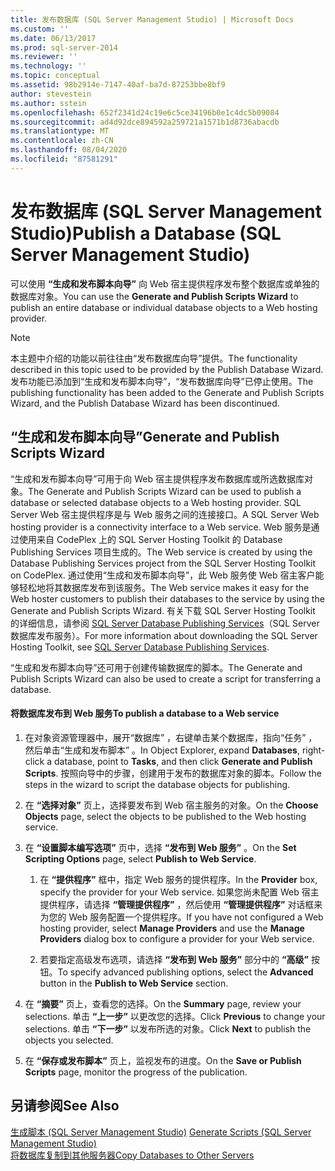 ```yaml
---
title: 发布数据库 (SQL Server Management Studio) | Microsoft Docs
ms.custom: ''
ms.date: 06/13/2017
ms.prod: sql-server-2014
ms.reviewer: ''
ms.technology: ''
ms.topic: conceptual
ms.assetid: 98b2914e-7147-40af-ba7d-87253bbe8bf9
author: stevestein
ms.author: sstein
ms.openlocfilehash: 652f2341d24c19e6c5ce34196b0e1c4dc5b09084
ms.sourcegitcommit: ad4d92dce894592a259721a1571b1d8736abacdb
ms.translationtype: MT
ms.contentlocale: zh-CN
ms.lasthandoff: 08/04/2020
ms.locfileid: "87581291"
---
```

# <a name="publish-a-database-sql-server-management-studio"></a><span data-ttu-id="335d0-102">发布数据库 (SQL Server Management Studio)</span><span class="sxs-lookup"><span data-stu-id="335d0-102">Publish a Database (SQL Server Management Studio)</span></span>
  <span data-ttu-id="335d0-103">可以使用 **“生成和发布脚本向导”** 向 Web 宿主提供程序发布整个数据库或单独的数据库对象。</span><span class="sxs-lookup"><span data-stu-id="335d0-103">You can use the **Generate and Publish Scripts Wizard** to publish an entire database or individual database objects to a Web hosting provider.</span></span>  
  
> [!NOTE]  
>  <span data-ttu-id="335d0-104">本主题中介绍的功能以前往往由“发布数据库向导”提供。</span><span class="sxs-lookup"><span data-stu-id="335d0-104">The functionality described in this topic used to be provided by the Publish Database Wizard.</span></span> <span data-ttu-id="335d0-105">发布功能已添加到“生成和发布脚本向导”，“发布数据库向导”已停止使用。</span><span class="sxs-lookup"><span data-stu-id="335d0-105">The publishing functionality has been added to the Generate and Publish Scripts Wizard, and the Publish Database Wizard has been discontinued.</span></span>  
  
## <a name="generate-and-publish-scripts-wizard"></a><span data-ttu-id="335d0-106">“生成和发布脚本向导”</span><span class="sxs-lookup"><span data-stu-id="335d0-106">Generate and Publish Scripts Wizard</span></span>  
 <span data-ttu-id="335d0-107">“生成和发布脚本向导”可用于向 Web 宿主提供程序发布数据库或所选数据库对象。</span><span class="sxs-lookup"><span data-stu-id="335d0-107">The Generate and Publish Scripts Wizard can be used to publish a database or selected database objects to a Web hosting provider.</span></span> <span data-ttu-id="335d0-108">SQL Server Web 宿主提供程序是与 Web 服务之间的连接接口。</span><span class="sxs-lookup"><span data-stu-id="335d0-108">A SQL Server Web hosting provider is a connectivity interface to a Web service.</span></span> <span data-ttu-id="335d0-109">Web 服务是通过使用来自 CodePlex 上的 SQL Server Hosting Toolkit 的 Database Publishing Services 项目生成的。</span><span class="sxs-lookup"><span data-stu-id="335d0-109">The Web service is created by using the Database Publishing Services project from the SQL Server Hosting Toolkit on CodePlex.</span></span> <span data-ttu-id="335d0-110">通过使用“生成和发布脚本向导”，此 Web 服务使 Web 宿主客户能够轻松地将其数据库发布到该服务。</span><span class="sxs-lookup"><span data-stu-id="335d0-110">The Web service makes it easy for the Web hoster customers to publish their databases to the service by using the Generate and Publish Scripts Wizard.</span></span> <span data-ttu-id="335d0-111">有关下载 SQL Server Hosting Toolkit 的详细信息，请参阅 [SQL Server Database Publishing Services](https://go.microsoft.com/fwlink/?LinkId=142025)（SQL Server 数据库发布服务）。</span><span class="sxs-lookup"><span data-stu-id="335d0-111">For more information about downloading the SQL Server Hosting Toolkit, see [SQL Server Database Publishing Services](https://go.microsoft.com/fwlink/?LinkId=142025).</span></span>  
  
 <span data-ttu-id="335d0-112">“生成和发布脚本向导”还可用于创建传输数据库的脚本。</span><span class="sxs-lookup"><span data-stu-id="335d0-112">The Generate and Publish Scripts Wizard can also be used to create a script for transferring a database.</span></span>  
  
#### <a name="to-publish-a-database-to-a-web-service"></a><span data-ttu-id="335d0-113">将数据库发布到 Web 服务</span><span class="sxs-lookup"><span data-stu-id="335d0-113">To publish a database to a Web service</span></span>  
  
1.  <span data-ttu-id="335d0-114">在对象资源管理器中，展开“数据库”  ，右键单击某个数据库，指向“任务”  ，然后单击“生成和发布脚本”  。</span><span class="sxs-lookup"><span data-stu-id="335d0-114">In Object Explorer, expand **Databases**, right-click a database, point to **Tasks**, and then click **Generate and Publish Scripts**.</span></span> <span data-ttu-id="335d0-115">按照向导中的步骤，创建用于发布的数据库对象的脚本。</span><span class="sxs-lookup"><span data-stu-id="335d0-115">Follow the steps in the wizard to script the database objects for publishing.</span></span>  
  
2.  <span data-ttu-id="335d0-116">在 **“选择对象”** 页上，选择要发布到 Web 宿主服务的对象。</span><span class="sxs-lookup"><span data-stu-id="335d0-116">On the **Choose Objects** page, select the objects to be published to the Web hosting service.</span></span>  
  
3.  <span data-ttu-id="335d0-117">在 **“设置脚本编写选项”** 页中，选择 **“发布到 Web 服务”** 。</span><span class="sxs-lookup"><span data-stu-id="335d0-117">On the **Set Scripting Options** page, select **Publish to Web Service**.</span></span>  
  
    1.  <span data-ttu-id="335d0-118">在 **“提供程序”** 框中，指定 Web 服务的提供程序。</span><span class="sxs-lookup"><span data-stu-id="335d0-118">In the **Provider** box, specify the provider for your Web service.</span></span> <span data-ttu-id="335d0-119">如果您尚未配置 Web 宿主提供程序，请选择 **“管理提供程序”** ，然后使用 **“管理提供程序”** 对话框来为您的 Web 服务配置一个提供程序。</span><span class="sxs-lookup"><span data-stu-id="335d0-119">If you have not configured a Web hosting provider, select **Manage Providers** and use the **Manage Providers** dialog box to configure a provider for your Web service.</span></span>  
  
    2.  <span data-ttu-id="335d0-120">若要指定高级发布选项，请选择 **“发布到 Web 服务”** 部分中的 **“高级”** 按钮。</span><span class="sxs-lookup"><span data-stu-id="335d0-120">To specify advanced publishing options, select the **Advanced** button in the **Publish to Web Service** section.</span></span>  
  
4.  <span data-ttu-id="335d0-121">在 **“摘要”** 页上，查看您的选择。</span><span class="sxs-lookup"><span data-stu-id="335d0-121">On the **Summary** page, review your selections.</span></span> <span data-ttu-id="335d0-122">单击 **“上一步”** 以更改您的选择。</span><span class="sxs-lookup"><span data-stu-id="335d0-122">Click **Previous** to change your selections.</span></span> <span data-ttu-id="335d0-123">单击 **“下一步”** 以发布所选的对象。</span><span class="sxs-lookup"><span data-stu-id="335d0-123">Click **Next** to publish the objects you selected.</span></span>  
  
5.  <span data-ttu-id="335d0-124">在 **“保存或发布脚本”** 页上，监视发布的进度。</span><span class="sxs-lookup"><span data-stu-id="335d0-124">On the **Save or Publish Scripts** page, monitor the progress of the publication.</span></span>  
  
## <a name="see-also"></a><span data-ttu-id="335d0-125">另请参阅</span><span class="sxs-lookup"><span data-stu-id="335d0-125">See Also</span></span>  
 <span data-ttu-id="335d0-126">[生成脚本 (SQL Server Management Studio)](../scripting/generate-scripts-sql-server-management-studio.md) </span><span class="sxs-lookup"><span data-stu-id="335d0-126">[Generate Scripts &#40;SQL Server Management Studio&#41;](../scripting/generate-scripts-sql-server-management-studio.md) </span></span>  
 [<span data-ttu-id="335d0-127">将数据库复制到其他服务器</span><span class="sxs-lookup"><span data-stu-id="335d0-127">Copy Databases to Other Servers</span></span>](copy-databases-to-other-servers.md)  
  
  
